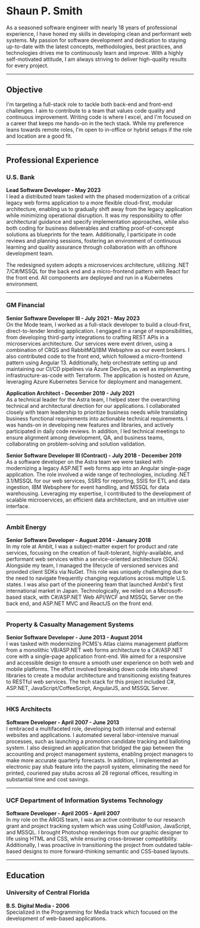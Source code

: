 # Shaun P. Smith

As a seasoned software engineer with nearly 18 years of professional experience, I have honed my skills in developing clean and performant web systems. My passion for software development and dedication to staying up-to-date with the latest concepts, methodologies, best practices, and technologies drives me to continuously learn and improve. With a highly self-motivated attitude, I am always striving to deliver high-quality results for every project.

---

## Objective

I'm targeting a full-stack role to tackle both back-end and front-end challenges. I aim to contribute to a team that values code quality and continuous improvement. Writing code is where I excel, and I'm focused on a career that keeps me hands-on in the tech stack. While my preference leans towards remote roles, I'm open to in-office or hybrid setups if the role and location are a good fit.

---

## Professional Experience

### U.S. Bank  
**Lead Software Developer - May 2023**  
I lead a distributed team tasked with the phased modernization of a critical legacy web forms application to a more flexible cloud-first, modular architecture, enabling us to gradually shift away from the legacy application while minimizing operational disruption. It was my responsibility to offer architectural guidance and specify implementation approaches, while also both coding for business deliverables and crafting proof-of-concept solutions as blueprints for the team. Additionally, I participate in code reviews and planning sessions, fostering an environment of continuous learning and quality assurance through collaboration with an offshore development team.

The redesigned system adopts a microservices architecture, utilizing .NET 7/C#/MSSQL for the back end and a micro-frontend pattern with React for the front end. All components are deployed and run in a Kubernetes environment.

---

### GM Financial  
**Senior Software Developer III - July 2021 - May 2023**  
On the Mode team, I worked as a full-stack developer to build a cloud-first, direct-to-lender lending application. I engaged in a range of responsibilities, from developing third-party integrations to crafting REST APIs in a microservices architecture. Our services were event driven, using a combination of CRQS and RabbitMQ/IBM Websphre as our event brokers. I also contributed code to the front end, which followed a micro-frontend pattern using Angular 13. Additionally, help orchestrate setting up and maintaining our CI/CD pipelines via Azure DevOps, as well as implementing infrastructure-as-code with Terraform. The application is hosted on Azure, leveraging Azure Kubernetes Service for deployment and management.

**Application Architect - December 2019 - July 2021**  
As a technical leader for the Astra team, I helped steer the overarching technical and architectural direction for our applications. I collaborated closely with team leadership to prioritize business needs while translating business functional requirements into actionable technical requirements. I was hands-on in developing new features and libraries, and actively participated in daily code reviews. In addition, I led technical meetings to ensure alignment among development, QA, and business teams, collaborating on problem-solving and solution validation.

**Senior Software Developer III (Contract) - July 2018 - December 2019**  
As a software developer on the Astra team we were tasked with modernizing a legacy ASP.NET web forms app into an Angular single-page application. The role involved a wide range of technologies, including .NET 3.1/MSSQL for our web services, SSRS for reporting, SSIS for ETL and data ingestion, IBM Websphere for event handling, and MSSQL for data warehousing. Leveraging my expertise, I contributed to the development of scalable microservices, an efficient data architecture, and an intuitive user interface.

---

### Ambit Energy  
**Senior Software Developer - August 2014 - January 2018**  
In my role at Ambit, I was a subject-matter expert for product and rate services, focusing on the creation of fault-tolerant, highly-available, and performant web services within a service-oriented architecture (SOA). Alongside my team, I managed the lifecycle of versioned services and provided client SDKs via NuGet. This role was uniquely challenging due to the need to navigate frequently changing regulations across multiple U.S. states. I was also part of the pioneering team that launched Ambit's first international market in Japan. Technologically, we relied on a Microsoft-based stack, with C#/ASP.NET Web API/WCF and MSSQL Server on the back end, and ASP.NET MVC and ReactJS on the front end.

---

### Property & Casualty Management Systems
**Senior Software Developer - June 2013 - August 2014**  
I was tasked with modernizing PCMS's Atlas claims management platform from a monolithic VB/ASP.NET web forms architecture to a C#/ASP.NET core with a single-page application front-end. We aimed for a responsive and accessible design to ensure a smooth user experience on both web and mobile platforms. The effort involved breaking down code into shared libraries to create a modular architecture and transitioning existing features to RESTful web services. The tech stack for this project included C#, ASP.NET, JavaScript/CoffeeScript, AngularJS, and MSSQL Server.

---

### HKS Architects
**Software Developer - April 2007 - June 2013**  
I embraced a multifaceted role, developing both internal and external websites and applications. I automated several labor-intensive manual processes, such as launching a promotion candidate tracking and balloting system. I also designed an application that bridged the gap between the accounting and project management systems, enabling project managers to make more accurate quarterly forecasts. In addition, I implemented an electronic pay stub feature into the payroll system, eliminating the need for printed, couriered pay stubs across all 28 regional offices, resulting in substantial time and cost savings.

---

### UCF Department of Information Systems Technology  
**Software Developer - April 2005 - April 2007**  
In my role on the ARGIS team, I was an active contributor to our research grant and project tracking system which was using ColdFusion, JavaScript, and MSSQL. I brought Photoshop renderings from our graphic designer to life using HTML and CSS, while ensuring cross-browser compatibility. Additionally, I was proactive in transitioning the project from outdated table-based designs to more forward-thinking semantic and CSS-based layouts.

---

## Education

### University of Central Florida  
**B.S. Digital Media - 2006**  
Specialized in the Programming for Media track which focused on the development of web-based applications.
